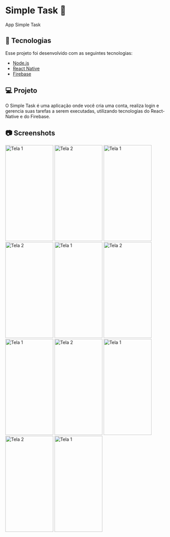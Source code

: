 # Simple Task 📝

App Simple Task

## 🚀 Tecnologias

Esse projeto foi desenvolvido com as seguintes tecnologias:

- [Node.js](https://nodejs.org/en/)
- [React Native](https://facebook.github.io/react-native/)
- [Firebase](https://firebase.google.com/?hl=pt)

## 💻 Projeto

O Simple Task é uma aplicação onde você cria uma conta, realiza login e gerencia suas tarefas a serem executadas, utilizando tecnologias do React-Native e do Firebase.

## 📷 Screenshots  
<div style="flex-direction: row;">
<img style="flex-direction: row;" alt="Tela 1" src="https://drive.google.com/uc?export=view&id=1C4ffkZs0JcC_32-d1jzkd5lsw9uVgw-3" width="150" height="300">
<img style="flex-direction: row;" alt="Tela 2" src="https://drive.google.com/uc?export=view&id=1OWCPNcOVX0gCGS7E6ml7s4HgPWa67E8Z" width="150" height="300">
<img style="flex-direction: row;" alt="Tela 1" src="https://drive.google.com/uc?export=view&id=16SuhLa9XuX-HLp5d2cYIpILY9fhkK5mi" width="150" height="300">
<img style="flex-direction: row;" alt="Tela 2" src="https://drive.google.com/uc?export=view&id=1otkhIZ6n4oDC6Ed2JdjdNZQkC2tsdVps" width="150" height="300">
<img style="flex-direction: row;" alt="Tela 1" src="https://drive.google.com/uc?export=view&id=1gPXOXX6Ztu6_472F0T-FEEz1evOMMqFD" width="150" height="300">
<img style="flex-direction: row;" alt="Tela 2" src="https://drive.google.com/uc?export=view&id=1zjqB-usGX5sf27xdMMG7rmiu7v9zIhJS" width="150" height="300">
<img style="flex-direction: row;" alt="Tela 1" src="https://drive.google.com/uc?export=view&id=1N44uc35yiS2gUFhqENaSCpZ12Jd4N7dc" width="150" height="300">
<img style="flex-direction: row;" alt="Tela 2" src="https://drive.google.com/uc?export=view&id=1aOGCfplK4VS3HA03E3yh6gPMtgd40CPS" width="150" height="300">
<img style="flex-direction: row;" alt="Tela 1" src="https://drive.google.com/uc?export=view&id=1P4kBOX2FoqXMrcJ-jVjC_JOpnfn6ofPU" width="150" height="300">
<img style="flex-direction: row;" alt="Tela 2" src="https://drive.google.com/uc?export=view&id=1vHOOLqhfH8UQiF8Hdlbrwtvl_-MkSS_P" width="150" height="300">
<img style="flex-direction: row;" alt="Tela 1" src="https://drive.google.com/uc?export=view&id=1Q4Uu5o_Qj7dLFe5OdiklsVYdTp4kjPsR" width="150" height="300">
